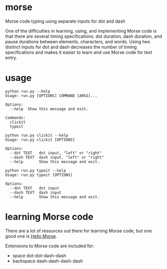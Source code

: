 # morse
Morse code typing using separate inputs for dot and dash

One of the difficulties in learning, using, and implementing Morse code is that there are several timing specifications: dot duration, dash duration, and pause durations between elements, characters, and words. Using two distinct inputs for dot and dash decreases the number of timing specifications and makes it easier to learn and use Morse code for text entry.

# usage
```
python run.py --help
Usage: run.py [OPTIONS] COMMAND [ARGS]...

Options:
  --help  Show this message and exit.

Commands:
  clickit
  typeit

python run.py clickit --help
Usage: run.py clickit [OPTIONS]

Options:
  --dot TEXT   dot input, "left" or "right"
  --dash TEXT  dash input, "left" or "right"
  --help       Show this message and exit.

python run.py typeit --help
Usage: run.py typeit [OPTIONS]

Options:
  --dot TEXT   dot input
  --dash TEXT  dash input
  --help       Show this message and exit.
```

# learning Morse code

There are a lot of resources out there for learning Morse code, but one good one is [Hello Morse](https://experiments.withgoogle.com/collection/morse).

Extensions to Morse code are included for:
* space     dot-dot-dash-dash
* backspace dash-dash-dash-dash